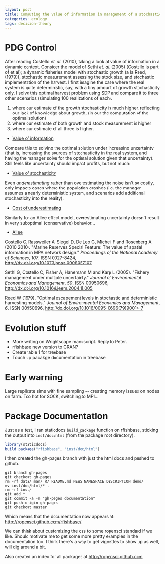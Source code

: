 ```yaml
---
layout: post
title: Computing the value of information in management of a stochastic resource
categories: ecology
tags: decision-theory
---
```


PDG Control
===========

After reading Costello _et. al._ (2010), taking a look at value of information in a dynamic context. 
Consider the model of Sethi _et. al._ (2005) (Costello is part of et al); a dynamic fisheries model with stochastic growth (a la Reed, (1979)), stochastic measurement assessing the stock size, and stochastic implementation of the harvest. 
I first imagine the case where the real system is quite deterministic, say, with a tiny amount of growth stochasticity only.  I solve this optimal harvest problem using SDP and compare it to three other scenarios (simulating 100 realizations of each). 

1. where our estimate of the growth stochasticity is much higher, reflecting our lack of knowledge about growth, (in our the computation of the optimal solution)
2.  where our estimate of both growth and stock measurement is higher
3. where our estimate of all three is higher. 

- [Value of information](https://github.com/cboettig/pdg_control/blob/70e899ea4ecc52317cb6ff91c21406cf665cbaa9/inst/examples/value_of_information.md)

Compare this to solving the optimal solution under increasing uncertainty (that is, increasing the sources of stochasticity in the real system, and having the manager solve for the optimal solution given that uncertainty).  Still feels like uncertainty should impact profits, but not much:

- [Value of stochasticity](https://github.com/cboettig/pdg_control/blob/0bda7ca2f32b80a7905d6cbc302223f8811bc033/inst/examples/value_of_information.md)

Even _underestimating_ rather than overestimating the noise isn't so costly, only impacts cases where the population crashes (i.e. the manager assumes a nearly deterministic system, and scenarios add additional stochasticity into the reality).

- [Cost of underestimating](https://github.com/cboettig/pdg_control/blob/da6e0b933450755319a16d92efa4745883baa792/inst/examples/cost_of_underestimating.md)

Similarly for an Allee effect model, overestimating uncertainty doesn't result in very suboptimal (conservative) behavior...

- [Allee](https://github.com/cboettig/pdg_control/blob/4b89252c276a3cf9881f598ffe2070cc1cafde4a/inst/examples/value_under_allee.md)




Costello C, Rassweiler A, Siegel D, De Leo G, Micheli F and
Rosenberg A (2010 2010). "Marine Reserves Special Feature: The
value of spatial information in MPA network design." _Proceedings
of the National Academy of Sciences_, *107*. ISSN 0027-8424, 
http://dx.doi.org/10.1073/pnas.0908057107

Sethi G, Costello C, Fisher A, Hanemann M and Karp L (2005).
"Fishery management under multiple uncertainty." _Journal of
Environmental Economics and Management_, *50*. ISSN 00950696,
http://dx.doi.org/10.1016/j.jeem.2004.11.005

Reed W (1979). "Optimal escapement levels in stochastic and
deterministic harvesting models." _Journal of Environmental
Economics and Management_, *6*. ISSN 00950696, 
http://dx.doi.org/10.1016/0095-0696(79)90014-7




Evolution stuff
===============

- More writing on Wrightscape manuscript.  Reply to Peter.
- rfishbase new version to CRAN? 
- Create table 1 for treebase
- Touch up pacakge documentation in treebase

Early warning
============

Large replicate sims with fine sampling -- creating memory issues on nodes on farm.  Too hot for SOCK, switching to MPI...



Package Documentation
=====================

Just as a test, I ran staticdocs `build_package` function on rfishbase, sticking the output into `inst/doc/html` (from the package root directory).  

```r 
library(staticdocs)
build_package("rfishbase", "inst/doc/html")
```

I then created the gh-pages branch with just the html docs and pushed to github.  

```
git branch gh-pages
git checkout gh-pages
rm -rf data/ man/ R/ README.md NEWS NAMESPACE DESCRIPTION demo/
mv inst/doc/html/* .
rm -rf inst/
git add *
git commit -a -m "gh-pages documentation"
git push origin gh-pages
git checkout master
```

Which means that the documentation now appears at: http://ropensci.github.com/rfishbase/

We can think about customizing the css to some ropensci standard if we like.  Should motivate me to get some more pretty examples in the documentation too.  I think there's a way to get vignettes to show up as well, will dig around a bit.  


Also created an index for all packages at http://ropensci.github.com

